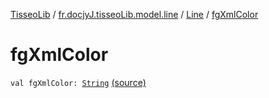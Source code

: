 [TisseoLib](../../index.md) / [fr.docjyJ.tisseoLib.model.line](../index.md) / [Line](index.md) / [fgXmlColor](./fg-xml-color.md)

# fgXmlColor

`val fgXmlColor: `[`String`](https://kotlinlang.org/api/latest/jvm/stdlib/kotlin/-string/index.html) [(source)](https://github.com/docjyJ/TisseoLib/tree/master/src/main/kotlin/fr/docjyJ/tisseoLib/model/line/Line.kt#L8)